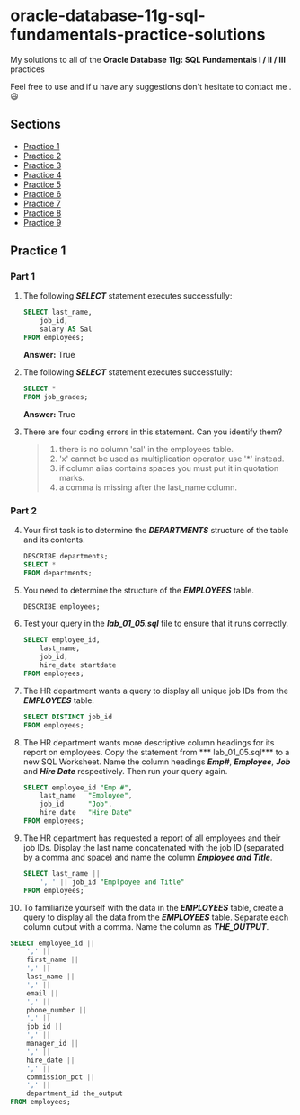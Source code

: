# oracle-database-11g-sql-fundamentals-practice-solutions

My solutions to all of the **Oracle Database 11g: SQL Fundamentals I / II / III** practices

Feel free to use and if u have any suggestions don't hesitate to contact me . 😃

## Sections

- [Practice 1](#practice-1)
- [Practice 2](#practice-2)
- [Practice 3](#practice-3)
- [Practice 4](#practice-4)
- [Practice 5](#practice-5)
- [Practice 6](#practice-6)
- [Practice 7](#practice-7)
- [Practice 8](#practice-8)
- [Practice 9](#practice-9)

## Practice 1

### Part 1

1. The following ***SELECT*** statement executes successfully:
   ```sql
   SELECT last_name,
       job_id,
       salary AS Sal
   FROM employees;
   ```
   **Answer:** True


2. The following ***SELECT*** statement executes successfully:
   ```sql
   SELECT * 
   FROM job_grades;
   ```
   **Answer:** True

3. There are four coding errors in this statement. Can you identify them?
   > 1. there is no column 'sal' in the employees table.
   > 2. 'x' cannot be used as multiplication operator, use '*' instead.
   > 3. if column alias contains spaces you must put it in quotation marks.
   > 4. a comma is missing after the last_name column.

### Part 2

4. Your first task is to determine the ***DEPARTMENTS*** structure of the table and its contents.
   ```sql
   DESCRIBE departments;
   SELECT *
   FROM departments;
   ```

5. You need to determine the structure of the ***EMPLOYEES*** table.
   ```sql
   DESCRIBE employees;
   ```

6. Test your query in the ***lab_01_05.sql*** file to ensure that it runs correctly.
   ```sql
   SELECT employee_id,
       last_name,
       job_id,
       hire_date startdate
   FROM employees;
   ```

7. The HR department wants a query to display all unique job IDs from the ***EMPLOYEES*** table.
   ```sql
   SELECT DISTINCT job_id
   FROM employees;   
   ```

8. The HR department wants more descriptive column headings for its report on employees. Copy the statement from ***
   lab_01_05.sql*** to a new SQL Worksheet. Name the column headings ***Emp#***, ***Employee***, ***Job*** and ***Hire
   Date*** respectively. Then run your query again.
   ```sql
   SELECT employee_id "Emp #",
       last_name   "Employee",
       job_id      "Job",
       hire_date   "Hire Date"
   FROM employees;
   ```

9. The HR department has requested a report of all employees and their job IDs. Display the last name concatenated with
   the job ID (separated by a comma and space) and name the column ***Employee and Title***.
   ```sql
   SELECT last_name ||
       ', ' || job_id "Emplpoyee and Title"
   FROM employees;
   ```

10. To familiarize yourself with the data in the ***EMPLOYEES*** table, create a query to display all the data from
    the ***EMPLOYEES*** table. Separate each column output with a comma. Name the column as ***THE_OUTPUT***.
   ```sql
   SELECT employee_id ||
       ',' ||
       first_name ||
       ',' ||
       last_name ||
       ',' ||
       email ||
       ',' ||
       phone_number ||
       ',' ||
       job_id ||
       ',' ||
       manager_id ||
       ',' ||
       hire_date ||
       ',' ||
       commission_pct ||
       ',' ||
       department_id the_output
FROM employees;
   ```
